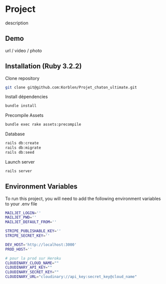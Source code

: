 
# Project

description



## Demo

url / video / photo



## Installation (Ruby 3.2.2)

Clone repository

```bash
git clone git@github.com:Korblen/Projet_chaton_ultimate.git
```

Install dépendencies

```bash
bundle install
```
Precompile Assets

```bash
bundle exec rake assets:precompile
```

Database

```bash
rails db:create
rails db:migrate
rails db:seed
```

Launch server

```bash
rails server
```

## Environment Variables

To run this project, you will need to add the following environment variables to your .env file

```bash
MAILJET_LOGIN=''
MAILJET_PWD=''
MAILJET_DEFAULT_FROM=''

STRIPE_PUBLISHABLE_KEY=''
STRIPE_SECRET_KEY=''

DEV_HOST='http://localhost:3000'
PROD_HOST=''

# pour la prod sur Heroku
CLOUDINARY_CLOUD_NAME=""
CLOUDINARY_API_KEY=""
CLOUDINARY_SECRET_KEY=""
CLOUDINARY_URL="cloudinary://api_key:secret_key@cloud_name"
```
